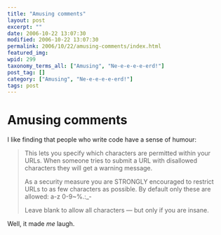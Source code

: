 ```yaml
---
title: "Amusing comments"
layout: post
excerpt: ""
date: 2006-10-22 13:07:30
modified: 2006-10-22 13:07:30
permalink: 2006/10/22/amusing-comments/index.html
featured_img: 
wpid: 299
taxonomy_terms_all: ["Amusing", "Ne-e-e-e-e-erd!"]
post_tag: []
category: ["Amusing", "Ne-e-e-e-e-erd!"]
tags: post
---
```


# Amusing comments

I like finding that people who write code have a sense of humour:

> This lets you specify which characters are permitted within your URLs. When someone tries to submit a URL with disallowed characters they will get a warning message.
> 
> As a security measure you are STRONGLY encouraged to restrict URLs to as few characters as possible. By default only these are allowed: a-z 0-9~%.:\_-
> 
> Leave blank to allow all characters — but only if you are insane.

Well, it made *me* laugh.